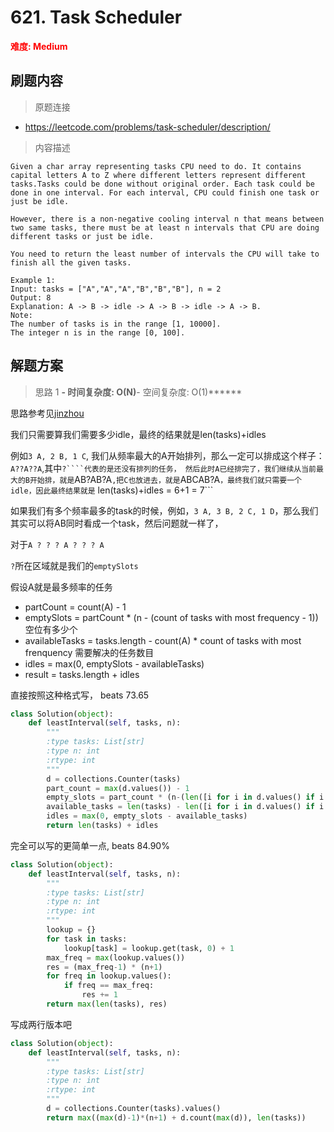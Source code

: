 # 621. Task Scheduler

**<font color=red>难度: Medium</font>**

## 刷题内容

> 原题连接

* https://leetcode.com/problems/task-scheduler/description/

> 内容描述

```
Given a char array representing tasks CPU need to do. It contains capital letters A to Z where different letters represent different tasks.Tasks could be done without original order. Each task could be done in one interval. For each interval, CPU could finish one task or just be idle.

However, there is a non-negative cooling interval n that means between two same tasks, there must be at least n intervals that CPU are doing different tasks or just be idle.

You need to return the least number of intervals the CPU will take to finish all the given tasks.

Example 1:
Input: tasks = ["A","A","A","B","B","B"], n = 2
Output: 8
Explanation: A -> B -> idle -> A -> B -> idle -> A -> B.
Note:
The number of tasks is in the range [1, 10000].
The integer n is in the range [0, 100].
```

## 解题方案

> 思路 1
******- 时间复杂度: O(N)******- 空间复杂度: O(1)******


思路参考见[jinzhou](https://leetcode.com/problems/task-scheduler/discuss/104500/Java-O(n)-time-O(1)-space-1-pass-no-sorting-solution-with-detailed-explanation)

我们只需要算我们需要多少idle，最终的结果就是len(tasks)+idles

例如```3 A, 2 B, 1 C```, 我们从频率最大的A开始排列，那么一定可以排成这个样子：```A??A??A```,其中```?````代表的是还没有排列的任务，
然后此时A已经排完了，我们继续从当前最大的B开始排，就是```AB?AB?A```,把C也放进去，就是```ABCAB?A```，最终我们就只需要一个idle，因此最终结果就是```
len(tasks)+idles = 6+1 = 7```


如果我们有多个频率最多的task的时候，例如，```3 A, 3 B, 2 C, 1 D```，那么我们其实可以将AB同时看成一个task，然后问题就一样了，


对于```A ? ? ? A ? ? ? A```

```?```所在区域就是我们的```emptySlots```

假设A就是最多频率的任务

- partCount = count(A) - 1
- emptySlots = partCount * (n - (count of tasks with most frequency - 1)) 空位有多少个
- availableTasks = tasks.length - count(A) * count of tasks with most frenquency 需要解决的任务数目
- idles = max(0, emptySlots - availableTasks) 
- result = tasks.length + idles

直接按照这种格式写，
beats 73.65

```python
class Solution(object):
    def leastInterval(self, tasks, n):
        """
        :type tasks: List[str]
        :type n: int
        :rtype: int
        """
        d = collections.Counter(tasks)
        part_count = max(d.values()) - 1
        empty_slots = part_count * (n-(len([i for i in d.values() if i == max(d.values())])-1))
        available_tasks = len(tasks) - len([i for i in d.values() if i == max(d.values())]) * max(d.values())
        idles = max(0, empty_slots - available_tasks)
        return len(tasks) + idles
```

完全可以写的更简单一点, beats 84.90%

```python
class Solution(object):
    def leastInterval(self, tasks, n):
        """
        :type tasks: List[str]
        :type n: int
        :rtype: int
        """
        lookup = {}
        for task in tasks:
            lookup[task] = lookup.get(task, 0) + 1
        max_freq = max(lookup.values())
        res = (max_freq-1) * (n+1)
        for freq in lookup.values():
            if freq == max_freq:
                res += 1
        return max(len(tasks), res)
```

写成两行版本吧

```python
class Solution(object):
    def leastInterval(self, tasks, n):
        """
        :type tasks: List[str]
        :type n: int
        :rtype: int
        """
        d = collections.Counter(tasks).values()
        return max((max(d)-1)*(n+1) + d.count(max(d)), len(tasks))
```





























